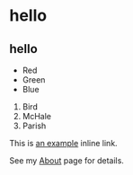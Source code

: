 # hello
## hello

*   Red
*   Green
*   Blue

1.  Bird
2.  McHale
3.  Parish

This is [an example](http://example.com/ "Title") inline link.

See my [About](/about/) page for details.
